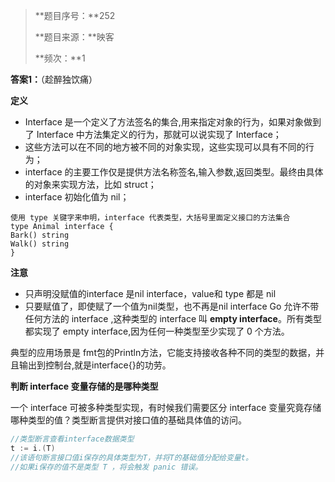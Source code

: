 > **题目序号：**252
>
> **题目来源：**映客
>
> **频次：**1

 **答案1：**（趁醉独饮痛）

**定义**

* Interface 是一个定义了方法签名的集合,用来指定对象的行为，如果对象做到了 Interface 中方法集定义的行为，那就可以说实现了 Interface；
* 这些方法可以在不同的地方被不同的对象实现，这些实现可以具有不同的行为；
* interface 的主要工作仅是提供方法名称签名,输入参数,返回类型。最终由具体的对象来实现方法，比如 struct；
* interface 初始化值为 nil；

```plain
使用 type 关键字来申明，interface 代表类型，大括号里面定义接口的方法集合
type Animal interface {
Bark() string
Walk() string
}
```

**注意**

* 只声明没赋值的interface 是nil interface，value和 type 都是 nil
* 只要赋值了，即使赋了一个值为nil类型，也不再是nil interface
  Go 允许不带任何方法的 interface ,这种类型的 interface 叫 **empty interface**。所有类型都实现了 empty interface,因为任何一种类型至少实现了 0 个方法。

典型的应用场景是 fmt包的Println方法，它能支持接收各种不同的类型的数据，并且输出到控制台,就是interface{}的功劳。

**判断 interface 变量存储的是哪种类型**

一个 interface 可被多种类型实现，有时候我们需要区分 interface 变量究竟存储哪种类型的值？类型断言提供对接口值的基础具体值的访问。

```go
//类型断言查看interface数据类型
t := i.(T)
//该语句断言接口值i保存的具体类型为T，并将T的基础值分配给变量t。
//如果i保存的值不是类型 T ，将会触发 panic 错误。
```
